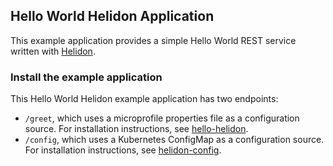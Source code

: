 
## Hello World Helidon Application

This example application provides a simple Hello World REST service written with [Helidon](https://helidon.io).

### Install the example application

This Hello World Helidon example application has two endpoints:

- `/greet`, which uses a microprofile properties file as a configuration source. For installation instructions, see [hello-helidon](https://github.com/verrazzano/verrazzano/blob/master/examples/hello-helidon/README.md).
- `/config`, which uses a Kubernetes ConfigMap as a configuration source. For installation instructions, see [helidon-config](https://github.com/verrazzano/verrazzano/blob/master/examples/helidon-config/README.md).
